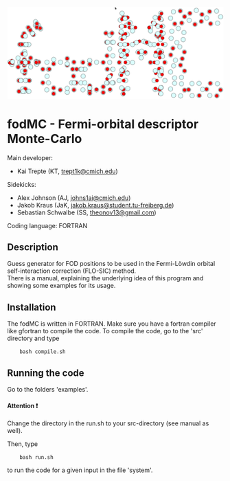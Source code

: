![GitHub Logo](images/logo_fodMC.png)

# fodMC - Fermi-orbital descriptor Monte-Carlo 

Main developer:  

*  Kai Trepte (KT, trept1k@cmich.edu)    

Sidekicks:  

* Alex Johnson (AJ, johns1ai@cmich.edu)   
* Jakob Kraus (JaK, jakob.kraus@student.tu-freiberg.de)   
* Sebastian Schwalbe (SS, theonov13@gmail.com)    

Coding language: FORTRAN   

## Description
   
Guess generator for FOD positions to be used in the Fermi-Löwdin orbital self-interaction correction (FLO-SIC) method.           
There is a manual, explaining the underlying idea of this program and showing some examples for its usage.

## Installation 
The fodMC is written in FORTRAN. Make sure you have a fortran compiler like gfortran to compile the code.
To compile the code, go to the 'src' directory and type   

        bash compile.sh


## Running the code 

Go to the folders 'examples'. 

#### Attention :heavy_exclamation_mark:  
Change the directory in the run.sh to your src-directory (see manual as well).                                         

Then, type 

        bash run.sh

to run the code for a given input in the file 'system'.
